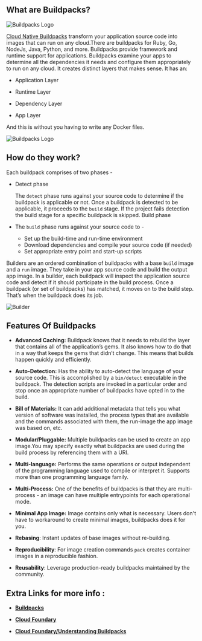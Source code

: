 ## What are Buildpacks?

![Buildpacks Logo](https://drive.google.com/uc?export=view&id=1MrOJB3xfN7_TMH4wo_rwmMvHZlEJe6b1)

[Cloud Native Buildpacks](https://buildpacks.io/docs/) transform your application source code into images that can run on any cloud.There are buildpacks for Ruby, Go, NodeJs, Java, Python, and more. Buildpacks provide framework and runtime support for applications. Buildpacks examine your apps to determine all the dependencies it needs and configure them appropriately to run on any cloud. It creates distinct layers that makes sense. It has an:

*	Application Layer

*	Runtime Layer 

*	Dependency Layer

*	App Layer

And this is without you having to write any Docker files.

![Buildpacks Logo](https://drive.google.com/uc?export=view&id=1biysPds9ZOkxI15HFdgc3oLeaVizrvFR)

## How do they work?

Each buildpack comprises of two phases -

* Detect phase 

  The `detect` phase runs against your source code to determine if the buildpack is applicable or not. Once a buildpack is detected to be applicable, it proceeds to the `build`   stage. If the project fails detection the build stage for a specific buildpack is skipped.
  Build phase 

* The `build` phase runs against your source code to -
  *	 Set up the build-time and run-time environment
  *	 Download dependencies and compile your source code (if needed)
  *	 Set appropriate entry point and start-up scripts
  
Builders are an ordered combination of buildpacks with a base `build` image and a `run` image. They take in your app source code and build the output app image. In a builder, each buildpack will inspect the application source code and detect if it should participate in the build process. Once a buildpack (or set of buildpacks) has matched, it moves on to the build step. That’s when the buildpack does its job.

![Builder](https://drive.google.com/uc?export=view&id=1qClyXsPuD0P8DMQrawvKcKkM3K9QaaCk)

## Features Of Buildpacks

*	**Advanced Caching:** Buildpack knows that it needs to rebuild the layer that contains all of the application’s gems. It also knows how to do that in a way that keeps the gems that didn’t change. This means that builds happen quickly and efficiently.

*	**Auto-Detection:** Has the ability to auto-detect the language of your source code. This is accomplished by a `bin/detect` executable in the buildpack. The detection scripts are invoked in a particular order and stop once an appropriate number of buildpacks have opted in to the build.

*	**Bill of Materials:** It can add additional metadata that tells you what version of software was installed, the process types that are available and the commands associated with them, the run-image the app image was based on, etc.

*	**Modular/Pluggable:** Multiple buildpacks can be used to create an app image.You may specify exactly what buildpacks are used during the build process by referencing them with a URI.

*	**Multi-language:** Performs the same operations or output independent of the programming language used to compile or interpret it. Supports more than one programming language family.

*	**Multi-Process:** One of the benefits of buildpacks is that they are multi-process - an image can have multiple entrypoints for each operational mode.

*	**Minimal App Image:** Image contains only what is necessary. Users don't have to workaround to create minimal images, buildpacks does it for you.

*	**Rebasing**: Instant updates of base images without re-building.

*	**Reproducibility**: For image creation commands `pack` creates container images in a reproducible fashion.

*	**Reusability**: Leverage production-ready buildpacks maintained by the community.
 	
## Extra Links for more info : 

* [**Buildpacks**](https://buildpacks.io/docs/)

* [**Cloud Foundary**](https://docs.cloudfoundry.org/buildpacks/)

* [**Cloud Foundary/Understanding Buildpacks**](https://docs.cloudfoundry.org/buildpacks/understand-buildpacks.html)
